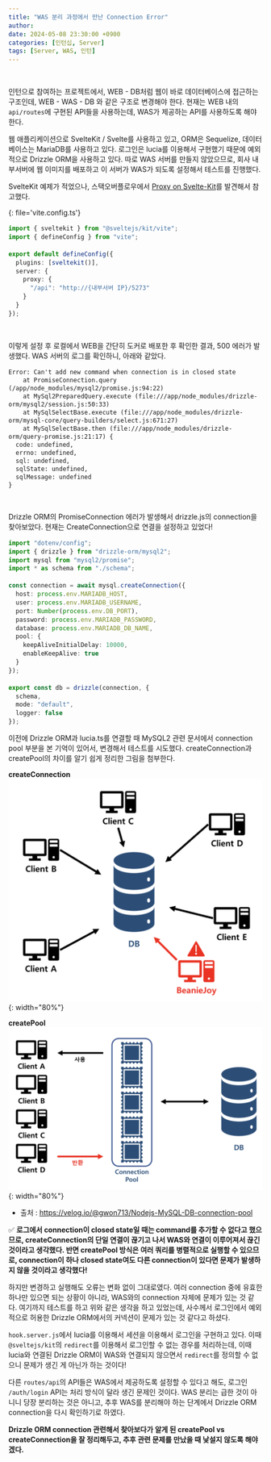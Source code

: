 ```yaml
---
title: "WAS 분리 과정에서 만난 Connection Error"
author:
date: 2024-05-08 23:30:00 +0900
categories: [인턴십, Server]
tags: [Server, WAS, 인턴]
---
```


<br>

인턴으로 참여하는 프로젝트에서, WEB - DB처럼 웹이 바로 데이터베이스에 접근하는 구조인데, WEB - WAS - DB 와 같은 구조로 변경해야 한다. 현재는 WEB 내의 `api/routes`에 구현된 API들을 사용하는데, WAS가 제공하는 API를 사용하도록 해야 한다.

웹 애플리케이션으로 SvelteKit / Svelte를 사용하고 있고, ORM은 Sequelize, 데이터베이스는 MariaDB를 사용하고 있다. 로그인은 lucia를 이용해서 구현했기 때문에 예외적으로 Drizzle ORM을 사용하고 있다. 따로 WAS 서버를 만들지 않았으므로, 회사 내부서버에 웹 이미지를 배포하고 이 서버가 WAS가 되도록 설정해서 테스트를 진행했다.

SvelteKit 예제가 적었으나, 스택오버플로우에서 [Proxy on Svelte-Kit](https://stackoverflow.com/questions/72753092/how-to-proxy-on-svelte-kit-in-dev-mode)를 발견해서 참고했다.

{: file='vite.config.ts'}

```typescript
import { sveltekit } from "@sveltejs/kit/vite";
import { defineConfig } from "vite";

export default defineConfig({
  plugins: [sveltekit()],
  server: {
    proxy: {
      "/api": "http://{내부서버 IP}/5273"
    }
  }
});
```

<br>

이렇게 설정 후 로컬에서 WEB을 간단히 도커로 배포한 후 확인한 결과, 500 에러가 발생했다. WAS 서버의 로그를 확인하니, 아래와 같았다.

```shell
Error: Can't add new command when connection is in closed state
    at PromiseConnection.query (/app/node_modules/mysql2/promise.js:94:22)
    at MySql2PreparedQuery.execute (file:///app/node_modules/drizzle-orm/mysql2/session.js:50:33)
    at MySqlSelectBase.execute (file:///app/node_modules/drizzle-orm/mysql-core/query-builders/select.js:671:27)
    at MySqlSelectBase.then (file:///app/node_modules/drizzle-orm/query-promise.js:21:17) {
  code: undefined,
  errno: undefined,
  sql: undefined,
  sqlState: undefined,
  sqlMessage: undefined
}
```

<br>

Drizzle ORM의 PromiseConnection 에러가 발생해서 drizzle.js의 connection을 찾아보았다. 현재는 CreateConnection으로 연결을 설정하고 있었다!

```typescript
import "dotenv/config";
import { drizzle } from "drizzle-orm/mysql2";
import mysql from "mysql2/promise";
import * as schema from "./schema";

const connection = await mysql.createConnection({
  host: process.env.MARIADB_HOST,
  user: process.env.MARIADB_USERNAME,
  port: Number(process.env.DB_PORT),
  password: process.env.MARIADB_PASSWORD,
  database: process.env.MARIADB_DB_NAME,
  pool: {
    keepAliveInitialDelay: 10000,
    enableKeepAlive: true
  }
});

export const db = drizzle(connection, {
  schema,
  mode: "default",
  logger: false
});
```

이전에 Drizzle ORM과 lucia.ts를 연결할 때 MySQL2 관련 문서에서 connection pool 부분을 본 기억이 있어서, 변경해서 테스트를 시도했다. createConnection과 createPool의 차이를 알기 쉽게 정리한 그림을 첨부한다.

**createConnection**
![Untitled](/assets/img/240516-1.png){: width="80%"}

**createPool**
![Untitled](/assets/img/240516-2.png){: width="80%"}

- 출처 : https://velog.io/@gwon713/Nodejs-MySQL-DB-connection-pool

✅ **로그에서 connection이 closed state일 때는 command를 추가할 수 없다고 했으므로, createConnection의 단일 연결이 끊기고 나서 WAS와 연결이 이루어져서 끊긴 것이라고 생각했다. 반면 createPool 방식은 여러 쿼리를 병렬적으로 실행할 수 있으므로, connection이 하나 closed state여도 다른 connection이 있다면 문제가 발생하지 않을 것이라고 생각했다!**

하지만 변경하고 실행해도 오류는 변화 없이 그대로였다. 여러 connection 중에 유효한 하나만 있으면 되는 상황이 아니라, WAS와의 connection 자체에 문제가 있는 것 같다. 여기까지 테스트를 하고 위와 같은 생각을 하고 있었는데, 사수께서 로그인에서 예외적으로 허용한 Drizzle ORM에서의 커넥션이 문제가 있는 것 같다고 하셨다.

`hook.server.js`에서 lucia를 이용해서 세션을 이용해서 로그인을 구현하고 있다. 이때 `@sveltejs/kit`의 `redirect`를 이용해서 로그인할 수 없는 경우를 처리하는데, 이때 lucia와 연결된 Drizzle ORM이 WAS와 연결되지 않으면서 `redirect`를 정의할 수 없으니 문제가 생긴 게 아닌가 하는 것이다!

다른 `routes/api`의 API들은 WAS에서 제공하도록 설정할 수 있다고 해도, 로그인 `/auth/login` API는 처리 방식이 달라 생긴 문제인 것이다. WAS 분리는 급한 것이 아니니 당장 분리하는 것은 아니고, 추후 WAS를 분리해야 하는 단계에서 Drizzle ORM connection을 다시 확인하기로 하였다.

**Drizzle ORM connection 관련해서 찾아보다가 알게 된 createPool vs createConnection을 잘 정리해두고, 추후 관련 문제를 만났을 때 낯설지 않도록 해야겠다.**

<br>
<br>

<script src="https://utteranc.es/client.js"
        repo="RumosZin/rumoszin.github.io"
        issue-term="pathname"
        theme="github-light"
        crossorigin="anonymous"
        async>
</script>
